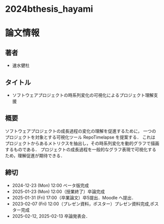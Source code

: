 # 2024bthesis_hayami
# 論文情報
## 著者
- 速水健杜

## タイトル
- ソフトウェアプロジェクトの時系列変化の可視化によるプロジェクト理解支援

## 概要
ソフトウェアプロジェクトの成長過程の変化の理解を促進するために， 一つのプロジェクトを対象とする可視化ツール RepoTimelapse を提案する． これはプロジェクトからあるメトリクスを抽出し，その時系列変化を動的グラフで描画するものである． プロジェクトの成長過程を一般的なグラフ表現で可視化するため，理解促進が期待できる．

## 締切
- 2024-12-23 (Mon) 12:00 ベータ版完成
- 2025-01-23 (Mon) 12:00（授業終了）卒論完成
- 2025-01-31 (Fri) 17:00（卒業論文）卒5提出．Moodle へ提出．
- 2023-02-07 (Fri) 12:00（プレゼン資料，ポスター）プレゼン資料完成,ポスター完成
- 2025-02-12, 2025-02-13 卒論発表会．
